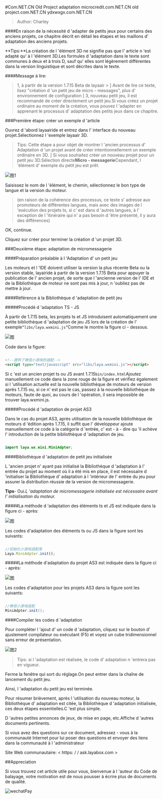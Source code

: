 #Com.NET.CN Old Project adaptation microcredit.com.NET.CN old project.com.NET.CN ydxwxgx.com.NET.CN

> Author: Charley

####En raison de la nécessité d 'adapter de petits jeux pour certains des anciens projets, ce chapitre décrit en détail les étapes et les maillons d' adaptation des anciens projets.

**Tips:**La création de l 'élément 3D ne signifie pas que l' article n 'est adapté qu' à l 'élément 3D.Les formules d 'adaptation dans le texte sont communes à deux et à trois D, sauf qu' elles sont légèrement différentes dans la version linguistique et sont décrites dans le texte.

####Message à lire:

> 1, à partir de la version 1.7.15 Beta de layaair >
]
Avant de lire ce texte, lisez "création d 'un petit jeu de micro - messages", plus d' environnement de configuration
]
> 3, nouveau petit jeu, il est recommandé de créer directement un petit jeu.Si vous créez un projet ordinaire au moment de la création, vous pouvez l 'adapter en apprenant le processus d' adaptation des petits jeux dans ce chapitre.



###Première étape: créer un exemple d 'article

Ouvrez d 'abord layaairide et entrez dans l' interface du nouveau projet.Sélectionnez l 'exemple layaair 3D.

> Tips: Cette étape a pour objet de montrer l 'ancien processus d' Adaptation d 'un projet avant de créer intentionnellement un exemple ordinaire en 3D.
]
> Si vous souhaitez créer un nouveau projet pour un petit jeu 3D.Sélection directe**Micro - messagerie**Cependant, l 'élément d' exemple du petit jeu est prêt.

![图1](img/1.png) 


Saisissez le nom de l 'élément, le chemin, sélectionnez le bon type de langue et la version du moteur.

> (en raison de la cohérence des processus, ce texte s' adresse aux promoteurs de différentes langues, mais avec des images de l 'exécution des projets ts, si c' est dans d 'autres langues, à l' exception de l 'itinéraire qui n' a pas besoin d 'être présenté, il y aura des différences)

OK, continue.

Cliquez sur créer pour terminer la création d 'un projet 3D.



###Deuxième étape: adaptation de micromessagerie

####Préparation préalable à l 'Adaptation d' un petit jeu

Les moteurs et l 'IDE doivent utiliser la version la plus récente Beta ou la version stable, layairide à partir de la version 1.7.15 Beta pour appuyer la publication de l' ancien projet, de sorte que l 'ancienne version de l' IDE et de la Bibliothèque de moteur ne sont pas mis à jour, n 'oubliez pas de mettre à jour.



####Référence à la Bibliothèque d 'adaptation de petit jeu

#####Procédé d 'adaptation TS - JS

À partir de 1.7.15 beta, les projets ts et JS introduisent automatiquement une petite bibliothèque d 'adaptation de jeu JS lors de la création de l' exemple`“libs/laya.wxmini.js”`Comme le montre la figure ci - dessous.

![图](img/17.png) 


Code dans la figure:


```html

<!--提供了微信小游戏的适配-->
<script type="text/javascript" src="libs/laya.wxmini.js"></script>
```


Si c 'est un ancien projet ts ou JS avant 1.7.15`bin/index.html`Ajoutez manuellement ce code dans la zone rouge de la figure et vérifiez également si l 'utilisation actuelle est la nouvelle bibliothèque de moteurs de version après 1.7.15 ou, si ce n' est pas le cas, passez à la nouvelle bibliothèque de moteurs, faute de quoi, au cours de l 'opération, il sera impossible de trouver laya.wxmini.js.

#####Procédé d 'adaptation de projet AS3

Dans le cas du projet AS3, après utilisation de la nouvelle bibliothèque de moteurs d 'édition après 1.7.15, il suffit que l' développeur ajoute manuellement ce code à la catégorie d 'entrée, c' est - à - dire qu 'il achève l' introduction de la petite bibliothèque d 'adaptation de jeu.


```java

import laya.wx.mini.MiniAdpter;
```



####Bibliothèque d 'adaptation de petit jeu initialisée

L 'ancien projet n' ayant pas initialisé la Bibliothèque d 'adaptation à l' entrée du projet au moment où il a été mis en place, il est nécessaire d 'initialiser la Bibliothèque d' adaptation à l 'intérieur de l' entrée du jeu pour assurer la distribution réussie de la version de micromessagerie.

**Tips**- Oui.*L 'adaptation de micromessagerie initialisée est nécessaire avant l' initialisation du moteur.*

#####La méthode d 'adaptation des éléments ts et JS est indiquée dans la figure ci - après:

![图](img/18.png) 


Les codes d'adaptation des éléments ts ou JS dans la figure sont les suivants:


```typescript

//初始化小游戏适配库
Laya.MiniAdpter.init();
```


#####La méthode d'adaptation du projet AS3 est indiquée dans la figure ci - après:

![图](img/6.png) 


Les codes d'adaptation pour les projets AS3 dans la figure sont les suivants:


```java

//微信小游戏适配
MiniAdpter.init();
```




####Compiler les codes d 'adaptation

Pour compléter l 'ajout d' un code d 'adaptation, cliquez sur le bouton d' ajustement compilateur ou exécutant (F5) et voyez un cube tridimensionnel sans erreur de présentation.

![图2](img/2.png) 


> Tips: si l 'adaptation est réalisée, le code d' adaptation n 'entrera pas en vigueur.

Ferme la fenêtre qui sort du réglage.On peut entrer dans la chaîne de lancement du petit jeu.

Ainsi, l 'adaptation du petit jeu est terminée.

Pour résumer brièvement, après l 'utilisation du nouveau moteur, la Bibliothèque d' adaptation est citée, la Bibliothèque d 'adaptation initialisée, ces deux étapes essentielles.C 'est plus simple.

D 'autres petites annonces de jeux, de mise en page, etc.Affiche d 'autres documents pertinents.

Si vous avez des questions sur ce document, adressez - vous à la communauté Internet pour lui poser des questions et envoyer des liens dans la communauté à l 'administrateur

Site Web communautaire: < https: / / ask.layabox.com >



##Appreciation

Si vous trouvez cet article utile pour vous, bienvenue à l 'auteur du Code de balayage, votre motivation est de nous pousser à écrire plus de documents de qualité.

![wechatPay](../../../wechatPay.jpg)